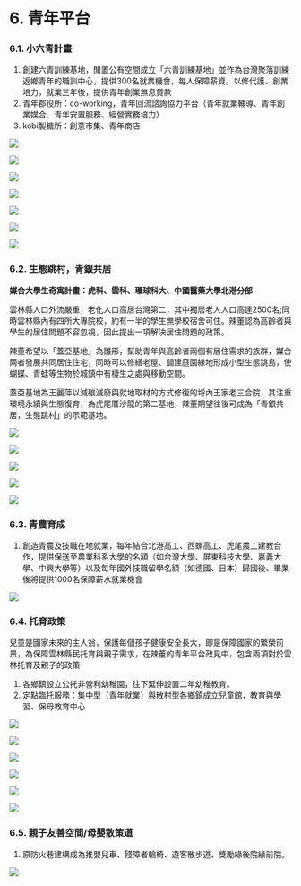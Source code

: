# 6. 青年平台

### 6.1. 小六青計畫



1. 創建六青訓練基地，閒置公有空間成立「六青訓練基地」並作為台灣聚落訓練返鄉青年的職訓中心，提供300名就業機會，每人保障薪資。以修代護、創業培力，就業三年後，提供青年創業無息貸款
2. 青年郡役所：co-working，青年回流諮詢協力平台（青年就業輔導、青年創業媒合、青年安置服務、經營實務培力）
3. kobi製糖所：創意市集、青年商店

![](.gitbook/assets/45091043_285793965600360_487478341419401216_n.jpg)

![](.gitbook/assets/44966213_285793978933692_1850926953758982144_o.jpg)

![](.gitbook/assets/45114103_285793982267025_2275331338204610560_o.jpg)

![](.gitbook/assets/45102733_285794052267018_6759119685892964352_o.jpg)

![](.gitbook/assets/44994499_285794495600307_6250588321026670592_o.jpg)

![](.gitbook/assets/45148329_285794502266973_763456777898426368_o.jpg)

![](.gitbook/assets/44966243_285794722266951_7151971496825454592_o.jpg)

### 6.2. 生態跳村，青銀共居

**媒合大學生奇寓計畫：虎科、雲科、環球科大、中國醫藥大學北港分部**

雲林縣人口外流嚴重，老化人口高居台灣第二，其中獨居老人人口高達2500名;同時雲林縣內有四所大專院校，約有一半的學生無學校宿舍可住。辣董認為高齡者與學生的居住問題不容忽視，因此提出一項解決居住問題的政策。

辣董希望以「蓋亞基地」為雛形，幫助青年與高齡者兩個有居住需求的族群，媒合兩者發展共同居住住宅，同時可以修繕老屋、闢建庭園綠地形成小型生態跳島，使蝴蝶、青蛙等生物於城鎮中有棲生之處與移動空間。

蓋亞基地為王麗萍以減碳減廢與就地取材的方式修復的埒內王家老三合院，其注重環境永續與生態復育，為虎尾厝沙龍的第二基地，辣董期望往後可成為「青銀共居，生態跳村」的示範基地。

![](.gitbook/assets/45009512_285204925659264_4586586285384138752_o.jpg)

![](.gitbook/assets/44937854_285204892325934_5115995636600143872_o.jpg)

![](.gitbook/assets/44942791_285204902325933_1279213149634953216_o.jpg)

![](.gitbook/assets/44982877_285204972325926_7801459230170415104_o.jpg)

![](.gitbook/assets/45097321_285204985659258_3721783985995513856_o.jpg)

### 6.3. 青農育成

1. 創造青農及技職在地就業，每年結合北港高工、西螺高工、虎尾農工建教合作，提供保送至農業科系大學的名額（如台灣大學、屏東科技大學、嘉義大學、中興大學等）以及每年國外技職留學名額（如德國、日本）歸國後、畢業後將提供1000名保障薪水就業機會

![](.gitbook/assets/44981052_285794748933615_3755670384607756288_o.jpg)

### 6.4. 托育政策

兒童是國家未來的主人翁，保護每個孩子健康安全長大，即是保障國家的繁榮前景，為保障雲林縣民托育與親子需求，在辣董的青年平台政見中，包含兩項對於雲林托育及親子的政策

1. 各鄉鎮設立公托非營利幼稚園，往下延伸設置二年幼稚教育。
2. 定點臨托服務：集中型（青年就業）與散村型各鄉鎮成立兒童館，教育與學習、保母教育中心

![](.gitbook/assets/44944745_285303102316113_3809016455404453888_o.jpg)

![](.gitbook/assets/44948300_285303092316114_3933127249183637504_o.jpg)

![](.gitbook/assets/44984878_285303145649442_5501612411913764864_o.jpg)

![](.gitbook/assets/44940926_285303168982773_8061907958260301824_o.jpg)

![](.gitbook/assets/45111541_285303198982770_6861251379671859200_o.jpg)

![](.gitbook/assets/45005975_285303225649434_3537752106310041600_o.jpg)

### 6.5. 親子友善空間/母嬰散策道

1. 原防火巷建構成為推嬰兒車、殘障者輪椅、遊客散步道、獎勵綠後院綠前院。

![](.gitbook/assets/45027247_285303258982764_4688493034545872896_o.jpg)

